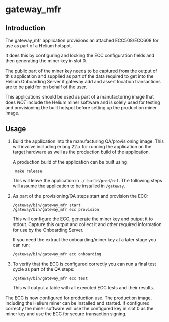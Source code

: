 # gateway_mfr

## Introduction

The gateway_mfr application provisions an attached ECC508/ECC608 for use as
part of a Helium hotspot. 

It does this by configuring and locking the ECC configuration fields and then
generating the miner key in slot 0. 

The public part of the miner key needs to be captured from the output of this
application and supplied as part of the data required to get into the Helium
Onboarding Server if gateway add and assert location transactions are to be
paid for on behalf of the user.

This applications should be used as part of a manufacturing image that does
_NOT_ include the Helium miner software and is solely used for testing and provisioning
the built hotspot before setting up the production miner image. 

## Usage

1. Build the application into the manufacturing QA/provisioning image. This will
   involve including erlang 22.x for running the application on the target
   hardware as well as the production build of the application. 

   A production build of the application can be built using:

   ```shell
    make release
   ```

   This will leave the application in `./_build/prod/rel`. The following steps
   will assume the application to be installed in `/gateway`.

2. As part of the provisioning/QA steps start and provision the ECC:

    ```shell
    /gateway/bin/gateway_mfr start
    /gateway/bin/gateway_mfr ecc provision
    ```

    This will configure the ECC, generate the miner key and output it to stdout.
    Capture this output and collect it and other required information for use by
    the Onboarding Server.

    If you need the extract the onboarding/miner key at a later stage you can run:

    ```shell
    /gateway/bin/gateway_mfr ecc onboarding
    ```

3. To verify that the ECC is configured correctly you can run a final test cycle as part of the QA steps:

    ```shell
    /gateway/bin/gateway_mfr ecc test
    ```

    This will output a table with all executed ECC tests and their results. 

The ECC is now configured for production use. The production image, including
the Helium miner can be installed and started. If configured correctly the miner
software will use the configured key in slot 0 as the miner key and use the ECC
for secure transaction signing. 